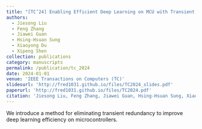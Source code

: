 ```yaml
---
title: "[TC’24] Enabling Efficient Deep Learning on MCU with Transient Redundancy Elimination"
authors: 
  - Jiesong Liu
  - Feng Zhang
  - Jiawei Guan
  - Hsing-Hsuan Sung
  - Xiaoyong Du
  - Xipeng Shen
collection: publications
category: manuscripts
permalink: /publication/tc_2024
date: 2024-01-01
venue: 'IEEE Transactions on Computers (TC)'
slidesurl: 'http://fred1031.github.io/files/TC2024_slides.pdf'
paperurl: 'http://fred1031.github.io/files/TC2024.pdf'
citation: 'Jiesong Liu, Feng Zhang, Jiawei Guan, Hsing-Hsuan Sung, Xiaoyong Du, Xipeng Shen. (2024). "Enabling Efficient Deep Learning on MCU with Transient Redundancy Elimination." <i>IEEE TC</i>.'
---
```


We introduce a method for eliminating transient redundancy to improve deep learning efficiency on microcontrollers.
